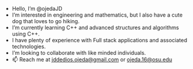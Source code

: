 - Hello, I’m @ojedaJD
- I’m interested in engineering and mathematics, but I also have a cute dog that loves to go hiking. 
- I’m currently learning C++ and advanced structures and algorithms using C++.
- I have plenty of experience with Full stack applications and associated technologies.
- I’m looking to collaborate with like minded individuals.
- 📫 Reach me at jddedios.ojeda@gmail.com or ojeda.16@osu.edu

<!---
ojedaJD/ojedaJD is a ✨ special ✨ repository because its `README.md` (this file) appears on your GitHub profile.
You can click the Preview link to take a look at your changes.
--->
